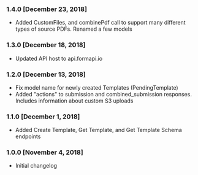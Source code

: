### 1.4.0 [December 23, 2018]
* Added CustomFiles, and combinePdf call to support many different types of source PDFs. Renamed a few models

### 1.3.0 [December 18, 2018]
* Updated API host to api.formapi.io

### 1.2.0 [December 13, 2018]
* Fix model name for newly created Templates (PendingTemplate)
* Added "actions" to submission and combined_submission responses. Includes information about custom S3 uploads

### 1.1.0 [December 1, 2018]
* Added Create Template, Get Template, and Get Template Schema endpoints

### 1.0.0 [November 4, 2018]
* Initial changelog
